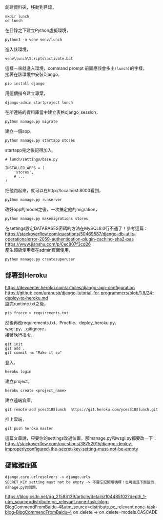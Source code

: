 創建資料夾，移動到目錄，
  
    mkdir lunch
    cd lunch
在目錄之下建立Python虛擬環境，

    python3 -m venv venv/lunch
進入該環境，

    venv\lunch\Scripts\activate.bat
這樣一來就進入環境，command prompt 前面應該會多出`(lunch)`的字樣，  
接著在該環境中安裝Django，  

    pip install django
用這個指令建立專案，  

    django-admin startproject lunch
在所連結的資料庫當中建立表格django_session，

    python manage.py migrate
建立一個app，

    python manage.py startapp stores
startapp完之後記得加入，  

    # lunch/settings/base.py

    INSTALLED_APPS = (
        'stores',
        # ...
    )
把他跑起來，就可以在http://localhost:8000看到，  

    python manage.py runserver
改好app的model之後，一次搞定他的migration，  

    python manage.py makemigrations stores
在settings設定DATABASES密碼的方法在MySQL8.0行不通了！參考這篇：  
https://stackoverflow.com/questions/50469587/django-db-utils-operationalerror-2059-authentication-plugin-caching-sha2-pas  
https://www.jianshu.com/p/0ec807f3cd26  
產生超級使用者在admin頁面使用，

    python manage.py createsuperuser

## 部署到Heroku
https://devcenter.heroku.com/articles/django-app-configuration  
https://github.com/uranusjr/django-tutorial-for-programmers/blob/1.8/24-deploy-to-heroku.md  
設完runtime.txt之後，  

    pip freeze > requirements.txt
然後再改requirements.txt、Procfile、deploy_heroku.py、wsgi.py、.gitignore，  
接著執行指令，

    git init
    git add .
    git commit -m "Make it so"
登入，
    
    heroku login
建立project，

    heroku create <project_name>
建立遠端倉庫，
    
    git remote add yces3108lunch  https://git.heroku.com/yces3108lunch.git
推上雲端，  

    git push heroku master
這篇文章說，只要你的settings改過位置，那manage.py和wsgi.py都要改一下：  
https://stackoverflow.com/questions/38752015/django-deploy-improperlyconfigured-the-secret-key-setting-must-not-be-empty

## 疑難雜症區
    django.core.urlresolvers -> django.urls
    SECRET_KEY setting must not be empty -> 不要忘記開環境啊！也可能是下面這個，manage.py的問題，
https://blog.csdn.net/qq_21583139/article/details/104485102?depth_1-utm_source=distribute.pc_relevant.none-task-blog-BlogCommendFromBaidu-4&utm_source=distribute.pc_relevant.none-task-blog-BlogCommendFromBaidu-4
    on_delete -> on_delete=models.CASCADE

